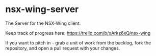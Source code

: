 # nsx-wing-server
The Server for the NSX-Wing client.

Keep track of progress here:
https://trello.com/b/xArkz6xQ/nsx-wing

If you want to pitch in - grab a unit of work from the backlog, fork the repository, and open a pull request with your changes.
